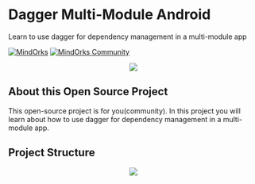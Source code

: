# Dagger Multi-Module Android
Learn to use dagger for dependency management in a multi-module app

[![MindOrks](https://img.shields.io/badge/mindorks-opensource-blue.svg)](https://mindorks.com/open-source-projects)
[![MindOrks Community](https://img.shields.io/badge/join-community-blue.svg)](https://mindorks.com/join-community)

<p align="center">
    <img src="https://raw.githubusercontent.com/MindorksOpenSource/Dagger-Multi-Module-Android/master/art/dagger-github.png">
</p>

## About this Open Source Project
This open-source project is for you(community). In this project you will learn about how to use dagger for dependency management in a multi-module app.

## Project Structure
<p align="center">
    <img src="https://raw.githubusercontent.com/MindorksOpenSource/Dagger-Multi-Module-Android/master/art/project-structure.png">
</p>
